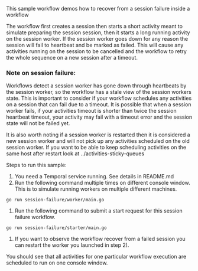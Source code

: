This sample workflow demos how to recover from a session failure inside a workflow

The workflow first creates a session then starts a short activity meant to simulate preparing the session session, then it starts a long running activity on the session worker. If the session worker goes down for any reason the session will fail to heartbeat and be marked as failed. This will cause any activities running on the session to be cancelled and the workflow to retry the whole sequence on a new session after a timeout.

### Note on session failure: 

Workflows detect a session worker has gone down through heartbeats by the session worker, so the workflow has a stale view of the session workers state. This is important to consider if your
workflow schedules any activities on a session that can fail due to a timeout. It is possible that when a session worker fails, if your activities timeout is shorter than twice the session heartbeat timeout, your activity may fail with a timeout error and the session state will not be failed yet.

It is also worth noting if a session worker is restarted then it is considered a new session worker and will not pick up any activities scheduled on the old session worker. If you want to be able to keep scheduling activities on the same host after restart look at ../activities-sticky-queues 

Steps to run this sample:
1) You need a Temporal service running. See details in README.md
2) Run the following command multiple times on different console window. This is to simulate running workers on multiple different machines.
```
go run session-failure/worker/main.go
```
1) Run the following command to submit a start request for this session failure workflow.
```
go run session-failure/starter/main.go
```
1) If you want to observe the workflow recover from a failed session you can restart 
the worker you launched in step 2).

You should see that all activities for one particular workflow execution are scheduled to run on one console window.
